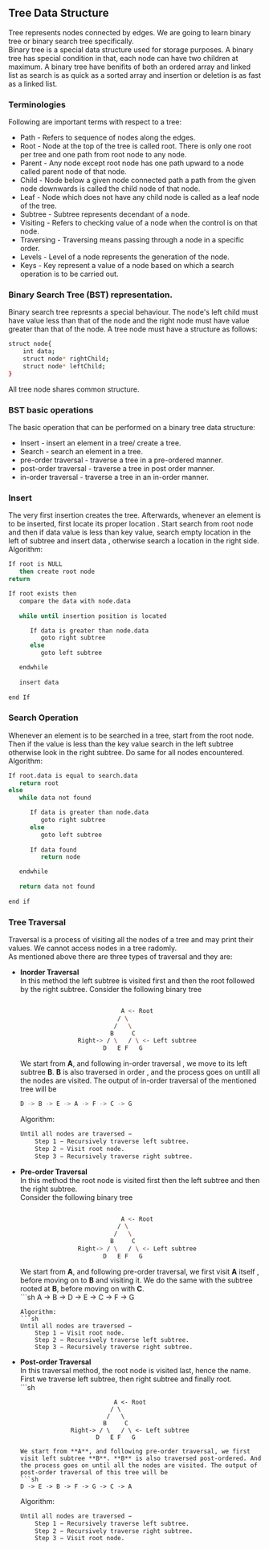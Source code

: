 ## Tree Data Structure

Tree represents nodes connected by edges. We are going to learn binary tree or binary search tree specifically.  
Binary tree is a special data structure used for storage purposes. A binary tree has special condition in that, each node can have two children at maximum. A binary tree have benifits of both an ordered array and linked list as search is as quick as a sorted array and insertion or deletion is as fast as a linked list.  

### Terminologies
Following are important terms with respect to a tree:  
- Path - Refers to sequence of nodes along the edges.  
- Root - Node at the top of the tree is called root. There is only one root per tree and one path from root node to any node.  
- Parent - Any node except root node has one path upward to a node called parent node of that node.  
- Child - Node below a given node connected path a path from the given node downwards is called the child node of that node.  
- Leaf - Node which does not have any child node is called as a leaf node of the tree.  
- Subtree - Subtree represents decendant of a node.  
- Visiting - Refers to checking value of a node when the control is on that node.  
- Traversing - Traversing means passing through a node in a specific order.  
- Levels - Level of a node represents the generation of the node.  
- Keys - Key represent a value of a node based on which a search operation is to be carried out.  

### Binary Search Tree (BST) representation.  
Binary search tree represnts a special behaviour. The node's left child must have value less than that of the node and the right node must have value greater than that of the node. A tree node must have a structure as follows:  
```sh
struct node{
	int data;
	struct node* rightChild;
	struct node* leftChild;
}
```
All tree node shares common structure.

### BST basic operations

The basic operation that can be performed on a binary tree data structure:  
- Insert - insert an element in a tree/ create a tree.  
- Search - search an element in a tree.  
- pre-order traversal - traverse a tree in a pre-ordered manner.      
- post-order traversal - traverse a tree in post order manner.  
- in-order traversal - traverse a tree in an in-order manner.  

### Insert
The very first insertion creates the tree. Afterwards, whenever an element is to be inserted, first locate its proper location . Start search from root node and then if data value is less than key value, search empty location in the left of subtree and insert data , otherwise search a location in the right side.  
Algorithm:  
```sh
If root is NULL 
   then create root node
return

If root exists then
   compare the data with node.data
   
   while until insertion position is located

      If data is greater than node.data
         goto right subtree
      else
         goto left subtree

   endwhile 
   
   insert data
	
end If
```

### Search Operation
Whenever an element is to be searched in a tree, start from the root node. Then if the value is less than the key value search in the left subtree otherwise look in the right subtree. Do same for all nodes encountered.  
Algorithm:  
```sh
If root.data is equal to search.data
   return root
else
   while data not found

      If data is greater than node.data
         goto right subtree
      else
         goto left subtree
         
      If data found
         return node

   endwhile 
   
   return data not found
   
end if    
```

### Tree Traversal  
Traversal is a process of visiting all the nodes of a tree and may print their values. We cannot access nodes in a tree radomly.  
As mentioned above there are three types of traversal and they are:  
- **Inorder Traversal**  
	In this method the left subtree is visited first and then the root followed by the right subtree.
	Consider the following binary tree  
	```sh

								A <- Root
							   / \
							  /   \
							 B     C
					Right->	/ \   / \ <- Left subtree
						   D   E F   G

	```
	We start from **A**, and following in-order traversal , we move to its left subtree **B**. **B** is also traversed in order , and the process goes on untill all the nodes are visited. The output of in-order traversal of the mentioned tree will be  
	```sh
	D -> B -> E -> A -> F -> C -> G
	```
	Algorithm:  
	```sh
	Until all nodes are traversed −
		Step 1 − Recursively traverse left subtree.
		Step 2 − Visit root node.
		Step 3 − Recursively traverse right subtree.
	```
  
- **Pre-order Traversal**  
	In this method the root node is visited first then the left subtree and then the right subtree.  
		Consider the following binary tree  
	```sh

								A <- Root
							   / \
							  /   \
							 B     C
					Right->	/ \   / \ <- Left subtree
						   D   E F   G

	```
	We start from **A**, and following pre-order traversal, we first visit **A** itself , before moving on to **B** and visiting it. We do the same with the subtree rooted at **B**, before moving on with **C**.  
		```sh
	A -> B -> D -> E -> C -> F -> G
	```
	Algorithm:  
	```sh
	Until all nodes are traversed −
		Step 1 − Visit root node.
		Step 2 − Recursively traverse left subtree.
		Step 3 − Recursively traverse right subtree.
	```
  
- **Post-order Traversal**  
	In this traversal method, the root node is visited last, hence the name. First we traverse left subtree, then right subtree and finally root.  
		```sh

								A <- Root
							   / \
							  /   \
							 B     C
					Right->	/ \   / \ <- Left subtree
						   D   E F   G

	```
	We start from **A**, and following pre-order traversal, we first visit left subtree **B**. **B** is also traversed post-ordered. And the process goes on until all the nodes are visited. The output of post-order traversal of this tree will be  
	```sh
	D -> E -> B -> F -> G -> C -> A
	```
	Algorithm:  
	```sh
	Until all nodes are traversed −
		Step 1 − Recursively traverse left subtree.
		Step 2 − Recursively traverse right subtree.
		Step 3 − Visit root node.
	```


